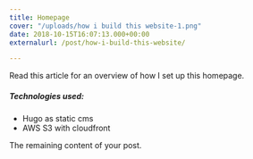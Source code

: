 ```yaml
---
title: Homepage
cover: "/uploads/how i build this website-1.png"
date: 2018-10-15T16:07:13.000+00:00
externalurl: /post/how-i-build-this-website/

---
```


Read this article for an overview of how I set up this homepage.


##### Technologies used:

- Hugo as static cms
- AWS S3 with cloudfront

<!--more-->

The remaining content of your post.
